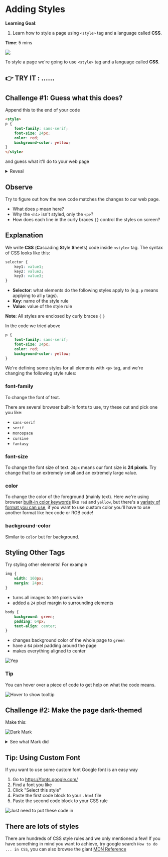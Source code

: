 # Adding Styles
**Learning Goal**:
1. Learn how to style a page using `<style>` tag and a language called **CSS**.


**Time**: 5 mins

![](https://youtu.be/QQm2i6J_Slw)

To style a page we're going to use `<style>` tag and a language called **CSS**.

## 👉 TRY IT : ......
## Challenge #1: Guess what this does?

Append this to the end of your code

```html
<style>
p {
	font-family: sans-serif;
	font-size: 24px;
	color: red;
	background-color: yellow;
}
</style>
```

and guess what it'll do to your web page

<details>
<summary>Reveal</summary>
	
![Mark's hotdog-themed site](images/hotdog.png)
</details>

## Observe

Try to figure out how the new code matches the changes to our web page. 

- What does `p` mean here?
- Why the `<h1>` isn't styled, only the `<p>`?
- How does each line in the curly braces `{}` control the styles on screen?

## Explanation

We write **CSS** (**C**ascading **S**tyle **S**heets) code inside `<style>` tag. The syntax of CSS looks like this:

```css
selector {
	key1: value1;
	key2: value2;
	key3: value3;
}
```

- **Selector**: what elements do the following styles apply to (e.g. `p` means applying to all `p` tags). 
- **Key**: name of the style rule
- **Value**: value of the style rule

**Note**: All styles are enclosed by curly braces `{` `}`

In the code we tried above

```css
p {
	font-family: sans-serif;
	font-size: 24px;
	color: red;
	background-color: yellow;
}
```

We're defining some styles for all elements with `<p>` tag, and we're changing the following style rules:

### font-family

To change the font of text.

There are several browser built-in fonts to use, try these out and pick one you like:
- `sans-serif`
- `serif`
- `monospace`
- `cursive`
- `fantasy`

### font-size

To change the font size of text. `24px` means our font size is **24 pixels**. Try change that  to an extremely small and an extremely large value.

### color

To change the color of the foreground (mainly text). Here we're using browser [built-in color keywords](https://developer.mozilla.org/en-US/docs/Web/CSS/color_value/color_keywords) like `red` and `yellow`, but there's a [variaty of format you can use](https://developer.mozilla.org/en-US/docs/Web/CSS/color_value), if you want to use custom color you'll have to use another format like hex code or RGB code!

### background-color

Similar to `color` but for background.

## Styling Other Tags

Try styling other elements! For example

```css
img {
	width: 160px;
	margin: 24px;
}
```

- turns all images to `300` pixels wide
- added a `24` pixel margin to surrounding elements

```css
body {
	background: green;
	padding: 64px;
	text-align: center;
}
```

- changes background color of the whole page to `green`
- have a `64` pixel padding around the page
- makes everything aligned to center

![Yep](images/green.png)

### Tip

You can hover over a piece of code to get help on what the code means.

![Hover to show tooltip](images/tooltip.png)

## Challenge #2: Make the page dark-themed

Make this:

![Dark Mark](images/darkmark.png)

<details>
<summary>See what Mark did</summary>

```html
<style>
body {
	background: black;
}
p {
	color: white;
}
h1 {
	color: grey;
}
</style>
```

</details>

## Tip: Using Custom Font

If you want to use some custom font Google font is an easy way

1. Go to https://fonts.google.com/
1. Find a font you like
1. Click "Select this style"
1. Paste the first code block to your `.html` file
1. Paste the second code block to your CSS rule

![Just need to put these code in](images/googlefont.png)

## There are lots of styles

There are hundreds of CSS style rules and we only mentioned a few! If you have something in mind you want to achieve, try google search `How to do ... in CSS`, you can also browse the giant [MDN Reference](https://developer.mozilla.org/en-US/docs/Web/CSS/Reference)